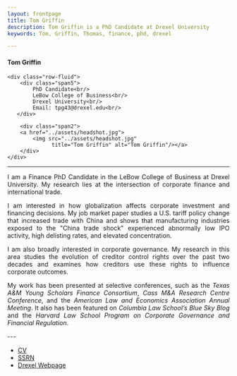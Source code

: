 ```yaml
---
layout: frontpage
title: Tom Griffin
description: Tom Griffin is a PhD Candidate at Drexel University
keywords: Tom, Griffin, Thomas, finance, phd, drexel

---
```

<div class="container">
<h4><a name="contact"></a>Tom Griffin</h4>

    <div class="row-fluid">
        <div class="span5">
            PhD Candidate<br/>
            LeBow College of Business<br/>
            Drexel University<br/>
            Email: tpg43@drexel.edu<br/>
       </div>
       
        <div class="span2">
        <a href="../assets/headshot.jpg">
            <img src="../assets/headshot.jpg"
                  title="Tom Griffin" alt="Tom Griffin"/></a>
        </div>
    </div>
</div>

---
<div align="justify"> 
    
<p>I am a Finance PhD Candidate in the LeBow College of Business at Drexel University. My research lies at the intersection of corporate finance and international trade.</p>

<p>I am interested in how globalization affects corporate investment and financing decisions. My job market paper studies a U.S. tariff policy change that increased trade with China and shows that manufacturing industries exposed to the "China trade shock" experienced abnormally low IPO activity, high delisting rates, and elevated concentration.</p>

<p>I am also broadly interested in corporate governance. My research in this area studies the evolution of creditor control rights over the past two decades and examines how creditors use these rights to influence corporate outcomes.</p>

<p>My work has been presented at selective conferences, such as the <i>Texas A&M Young Scholars Finance Consortium</i>, <i>Cass M&A Research Centre Conference</i>, and the <i>American Law and Economics Association Annual Meeting</i>. It also has been featured on <i>Columbia Law School’s Blue Sky Blog</i> and the <i>Harvard Law School Program on Corporate Governance and Financial Regulation</i>.</p>

</div>
---
<div class="navbar">
  <div class="navbar-inner">
      <ul class="nav">
          <li><a href="{{ BASE_PATH }}/assets/CV.pdf">CV</a></li>
          <li><a href="https://papers.ssrn.com/sol3/cf_dev/AbsByAuth.cfm?per_id=2172098">SSRN</a></li>
          <li><a href="https://www.lebow.drexel.edu/people/thomasgriffin">Drexel Webpage</a></li>
      </ul>
  </div>
</div>
